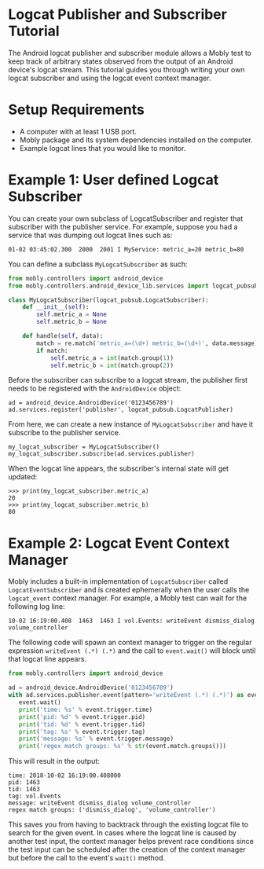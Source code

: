 Logcat Publisher and Subscriber Tutorial
======

The Android logcat publisher and subscriber module allows a Mobly test to
keep track of arbitrary states observed from the output of an Android
device's logcat stream. This tutorial guides you through writing your own
logcat subscriber and using the logcat event context manager.

# Setup Requirements

*   A computer with at least 1 USB port.
*   Mobly package and its system dependencies installed on the computer.
*   Example logcat lines that you would like to monitor.

# Example 1: User defined Logcat Subscriber

You can create your own subclass of LogcatSubscriber and register that
subscriber with the publisher service. For example, suppose you had a service
that was dumping out logcat lines such as:

```
01-02 03:45:02.300  2000  2001 I MyService: metric_a=20 metric_b=80
```

You can define a subclass `MyLogcatSubscriber` as such:

```python
from mobly.controllers import android_device
from mobly.controllers.android_device_lib.services import logcat_pubsub

class MyLogcatSubscriber(logcat_pubsub.LogcatSubscriber):
    def __init__(self):
        self.metric_a = None
        self.metric_b = None

    def handle(self, data):
        match = re.match('metric_a=(\d+) metric_b=(\d+)', data.message)
        if match:
            self.metric_a = int(match.group(1))
            self.metric_b = int(match.group(2))
```

Before the subscriber can subscribe to a logcat stream, the publisher first
needs to be registered with the `AndroidDevice` object:

```
ad = android_device.AndroidDevice('0123456789')
ad.services.register('publisher', logcat_pubsub.LogcatPublisher)
```

From here, we can create a new instance of `MyLogcatSubscriber` and have it
subscribe to the publisher service.

```
my_logcat_subscriber = MyLogcatSubscriber()
my_logcat_subscriber.subscribe(ad.services.publisher)
```

When the logcat line appears, the subscriber's internal state will get updated:

```
>>> print(my_logcat_subscriber.metric_a)
20
>>> print(my_logcat_subscriber.metric_b)
80
```

# Example 2: Logcat Event Context Manager

Mobly includes a built-in implementation of `LogcatSubscriber` called
`LogcatEventSubscriber` and is created ephemerally when the user calls the
`logcat_event` context manager. For example, a Mobly test can wait for the
following log line:

```
10-02 16:19:00.408  1463  1463 I vol.Events: writeEvent dismiss_dialog volume_controller
```

The following code will spawn an context manager to trigger on the regular
expression `writeEvent (.*) (.*)` and the call to `event.wait()` will block
until that logcat line appears.

```python
from mobly.controllers import android_device

ad = android_device.AndroidDevice('0123456789')
with ad.services.publisher.event(pattern='writeEvent (.*) (.*)') as event:
   event.wait()
   print('time: %s' % event.trigger.time)
   print('pid: %d' % event.trigger.pid)
   print('tid: %d' % event.trigger.tid)
   print('tag: %s' % event.trigger.tag)
   print('message: %s' % event.trigger.message)
   print('regex match groups: %s' % str(event.match.groups()))
```

This will result in the output:

```
time: 2018-10-02 16:19:00.408000
pid: 1463
tid: 1463
tag: vol.Events
message: writeEvent dismiss_dialog volume_controller
regex match groups: ('dismiss_dialog', 'volume_controller')
```

This saves you from having to backtrack through the existing logcat file
to search for the given event. In cases where the logcat line is caused by
another test input, the context manager helps prevent race conditions since
the test input can be scheduled after the creation of the context manager
but before the call to the event's `wait()` method.
